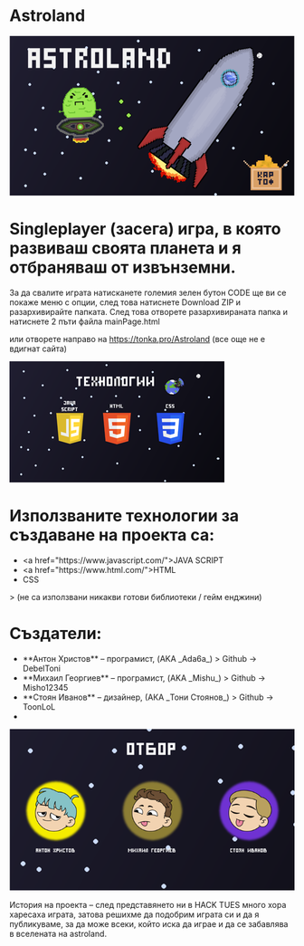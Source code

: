 # Аstroland

<img src="./README pictures/logo.png"/>

# Singleplayer (засега) игра, в която развиваш своята планета и я отбраняваш от извънземни.

За да свалите играта натисканете големия зелен бутон CODE ще ви се покаже меню с опции, след това натиснете Download ZIP и разархивирайте папката. След това отворете разархивираната папка и натиснете 2 пъти файла mainPage.html

или отворете направо на https://tonka.pro/Astroland (все още не е вдигнат сайта)

<img src="./README pictures/tehnologii.png"/>

# Използваните технологии за създаване на проекта са:
<ul>
  <li>
    <а href="https://www.javascript.com/">JAVA SCRIPT</а>
  </li>
  
  <li>
    <а href="https://www.html.com/">HTML</а>
  </li>
  
  <li>CSS</li>
</ul>
> (не са използвани никакви готови библиотеки / гейм енджини)

# Създатели:
<ul>
  <li>
    **Антон Христов** – програмист, (AKA _Ada6a_) 
    > Github -> DebelToni
  </li>

  <li>
    **Михаил Георгиев** – програмист, (AKA _Mishu_)
    > Github -> Misho12345
  </li>

  <li>  
    **Стоян Иванов** – дизайнер, (АКА _Toни Стоянов_)
    > Github -> ToonLoL
  <li>
</ul>
  
<img src="./README pictures/otbor.png"/>

История на проекта – след представянето ни в HACK TUES много хора харесаха играта, затова решихме да подобрим играта си и да я публикуваме, за да може всеки, който иска да играе и да се забавлява в вселената на  astroland.
